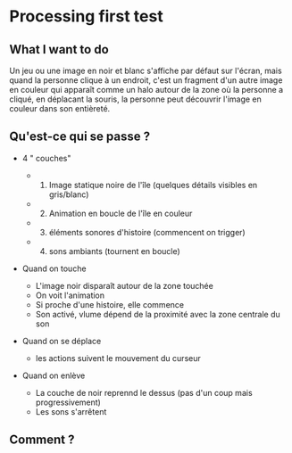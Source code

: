 # Processing first test

## What I want to do 

Un jeu ou une image en noir et blanc s'affiche par défaut sur l'écran, mais quand la personne clique à un endroit, c'est un fragment d'un autre image en couleur qui apparaît comme un halo autour de la zone où la personne a cliqué, en déplacant la souris, la personne peut découvrir l'image en couleur dans son entièreté.

## Qu'est-ce qui se passe ?

- 4 " couches" 
    - 1. Image statique noire de l'île (quelques détails visibles en gris/blanc)
    - 2. Animation en boucle de l'île en couleur
    - 3. éléments sonores d'histoire (commencent on trigger)
    - 4. sons ambiants (tournent en boucle)

- Quand on touche
    - L'image noir disparaît autour de la zone touchée
    - On voit l'animation
    - Si proche d'une histoire, elle commence
    - Son activé, vlume dépend de la proximité avec la zone centrale du son

- Quand on se déplace
    - les actions suivent le mouvement du curseur

- Quand on enlève
    - La couche de noir reprennd le dessus (pas d'un coup mais progressivement)
    - Les sons s'arrêtent

## Comment ?

